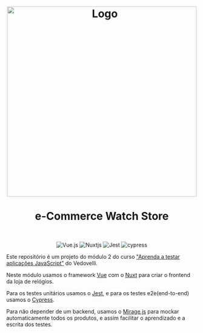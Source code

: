<h1 align="center">
	<img src="https://i0.wp.com/watch-store.co.uk/wp-content/uploads/2021/03/cropped-1100x360-1.png?fit=1100%2C359&ssl=1"  alt="Logo"  width="500"><br><br>
    e-Commerce Watch Store
</h1><br>

<div align="center">

![Vue.js](https://img.shields.io/badge/vuejs-%2335495e.svg?style=for-the-badge&logo=vuedotjs&logoColor=%234FC08D) ![Nuxtjs](https://img.shields.io/badge/Nuxt-002E3B?style=for-the-badge&logo=nuxtdotjs&logoColor=#00DC82) ![Jest](https://img.shields.io/badge/-jest-%23C21325?style=for-the-badge&logo=jest&logoColor=white) ![cypress](https://img.shields.io/badge/-cypress-%23E5E5E5?style=for-the-badge&logo=cypress&logoColor=058a5e)   
</div>

Este repositório é um projeto do módulo 2 do curso ["Aprenda a testar aplicações JavaScript"](https://javascript.tv.br/) do Vedovelli.

Neste módulo usamos o framework [Vue](https://vuejs.org/) com o [Nuxt](https://nuxtjs.org/pt/) para criar o frontend da loja de relógios.

Para os testes unitários usamos o [Jest](https://jestjs.io/pt-BR/), e para os testes e2e(end-to-end) usamos o [Cypress](https://www.cypress.io/).

Para não depender de um backend, usamos o [Mirage.js](https://miragejs.com/) para mockar automaticamente todos os produtos, e assim facilitar o aprendizado e a escrita dos testes.


